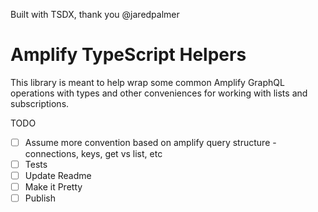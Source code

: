Built with TSDX, thank you @jaredpalmer

# Amplify TypeScript Helpers

This library is meant to help wrap some common Amplify GraphQL operations with types and other conveniences for working with lists and subscriptions.

TODO

- [ ] Assume more convention based on amplify query structure - connections, keys, get vs list, etc
- [ ] Tests
- [ ] Update Readme
- [ ] Make it Pretty
- [ ] Publish
